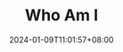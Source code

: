 ---
weight: 999
title: "Who Am I"
description: ""
icon: "article"
date: "2024-01-09T11:01:57+08:00"
lastmod: "2024-01-09T11:01:57+08:00"
draft: true
toc: true
---